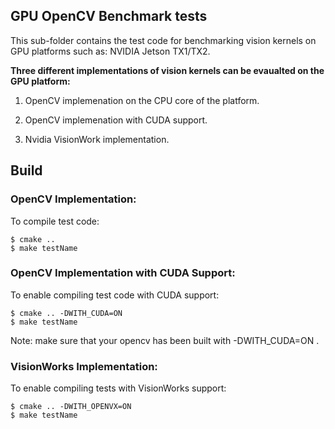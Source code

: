 ## GPU OpenCV Benchmark tests
 
This sub-folder contains the test code for benchmarking vision kernels on GPU platforms such as: NVIDIA Jetson TX1/TX2.

__Three different implementations of vision kernels can be evaualted on the GPU platform:__

1. OpenCV implemenation on the CPU core of the platform. 

2. OpenCV implemenation with CUDA support.

3. Nvidia VisionWork implementation.


## Build

### OpenCV Implementation:

To compile test code:

```commandline
$ cmake ..  
$ make testName  
```
### OpenCV Implementation with CUDA Support:

To enable compiling test code with CUDA support:

```commandline
$ cmake .. -DWITH_CUDA=ON
$ make testName  
``` 
Note: make sure that your opencv has been built with -DWITH_CUDA=ON .

### VisionWorks Implementation:

To enable compiling tests with VisionWorks support:

```commandline
$ cmake .. -DWITH_OPENVX=ON
$ make testName  
```






